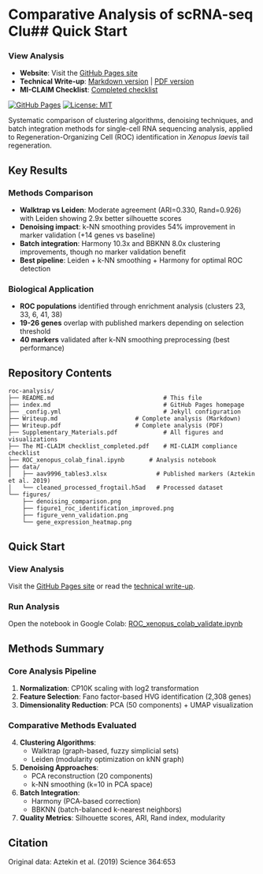 # Comparative Analysis of scRNA-seq Clu## Quick Start

### View Analysis
- **Website**: Visit the [GitHub Pages site](https://db-d2.github.io/stat4243_proj1/)
- **Technical Write-up**: [Markdown version](./Writeup.md) | [PDF version](./Writeup.pdf)
- **MI-CLAIM Checklist**: [Completed checklist](./The%20MI-CLAIM%20checklist_completed.pdf)

[![GitHub Pages](https://img.shields.io/badge/docs-GitHub%20Pages-blue)](https://db-d2.github.io/stat4243_proj1/)
[![License: MIT](https://img.shields.io/badge/License-MIT-yellow.svg)](https://opensource.org/licenses/MIT)

Systematic comparison of clustering algorithms, denoising techniques, and batch integration methods for single-cell RNA sequencing analysis, applied to Regeneration-Organizing Cell (ROC) identification in *Xenopus laevis* tail regeneration.

## Key Results

### Methods Comparison
- **Walktrap vs Leiden**: Moderate agreement (ARI=0.330, Rand=0.926) with Leiden showing 2.9x better silhouette scores
- **Denoising impact**: k-NN smoothing provides 54% improvement in marker validation (+14 genes vs baseline)
- **Batch integration**: Harmony 10.3x and BBKNN 8.0x clustering improvements, though no marker validation benefit
- **Best pipeline**: Leiden + k-NN smoothing + Harmony for optimal ROC detection

### Biological Application
- **ROC populations** identified through enrichment analysis (clusters 23, 33, 6, 41, 38)
- **19-26 genes** overlap with published markers depending on selection threshold
- **40 markers** validated after k-NN smoothing preprocessing (best performance)

## Repository Contents

```
roc-analysis/
├── README.md                               # This file
├── index.md                                # GitHub Pages homepage
├── _config.yml                             # Jekyll configuration
├── Writeup.md                      # Complete analysis (Markdown)
├── Writeup.pdf                     # Complete analysis (PDF)
├── Supplementary_Materials.pdf             # All figures and visualizations
├── The MI-CLAIM checklist_completed.pdf    # MI-CLAIM compliance checklist
├── ROC_xenopus_colab_final.ipynb       # Analysis notebook
├── data/
│   ├── aav9996_tables3.xlsx              # Published markers (Aztekin et al. 2019)
│   └── cleaned_processed_frogtail.h5ad   # Processed dataset
└── figures/
    ├── denoising_comparison.png
    ├── figure1_roc_identification_improved.png
    ├── figure_venn_validation.png
    └── gene_expression_heatmap.png
```

## Quick Start

### View Analysis
Visit the [GitHub Pages site](https://db-d2.github.io/stat4243_proj1/) or read the [technical write-up](./Writeup.md).

### Run Analysis
Open the notebook in Google Colab:
[ROC_xenopus_colab_validate.ipynb](https://colab.research.google.com/github/db-d2/stat4243_proj1/blob/main/code/ROC_xenopus_colab_final.ipynb)

## Methods Summary

### Core Analysis Pipeline
1. **Normalization**: CP10K scaling with log2 transformation
2. **Feature Selection**: Fano factor-based HVG identification (2,308 genes)
3. **Dimensionality Reduction**: PCA (50 components) + UMAP visualization

### Comparative Methods Evaluated
4. **Clustering Algorithms**: 
   - Walktrap (graph-based, fuzzy simplicial sets)
   - Leiden (modularity optimization on kNN graph)
5. **Denoising Approaches**:
   - PCA reconstruction (20 components)
   - k-NN smoothing (k=10 in PCA space)
6. **Batch Integration**:
   - Harmony (PCA-based correction)
   - BBKNN (batch-balanced k-nearest neighbors)
7. **Quality Metrics**: Silhouette scores, ARI, Rand index, modularity

## Citation

Original data: Aztekin et al. (2019) Science 364:653